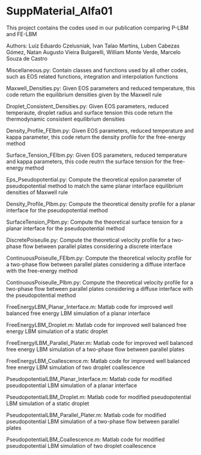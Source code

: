 # SuppMaterial_Alfa01
This project contains the codes used in our publication comparing P-LBM and FE-LBM

Authors: Luiz Eduardo Czelusniak, Ivan Talao Martins, Luben Cabezas Gómez,
            Natan Augusto Vieira Bulgarelli, William Monte Verde, 
            Marcelo Souza de Castro

Miscellaneous.py: 
    Contain classes and functions used by all other codes, such as
    EOS related functions, integration and interpolation functions
    
Maxwell_Densities.py:
    Given EOS parameters and reduced temperature, this code return
    the equilibrium densities given by the Maxwell rule
    
Droplet_Consistent_Densities.py:
    Given EOS parameters, reduced temperaute, droplet radius and surface tension
    this code return the thermodynamic consistent equilibrium densities
    
Density_Profile_FElbm.py:
    Given EOS parameters, reduced temperature and kappa parameter, this code
    return the density profile for the free-energy method
    
Surface_Tension_FElbm.py:
    Given EOS parameters, reduced temperature and kappa parameters, this code
    reutrn the surface tension for the free-energy method
    
Eps_Pseudopotential.py:
    Compute the theoretical epsilon parameter of pseudopotential method to 
    match the same planar interface equilibrium densities of Maxwell rule
    
Density_Profile_Plbm.py:
    Compute the theoretical density profile for a planar interface for the 
    pseudopotential method
    
SurfaceTension_Plbm.py:
    Compute the theoretical surface tension for a planar interface for the
    pseudopotential method
    
DiscretePoiseulle.py:
    Compute the theoretical velocity profile for a two-phase flow between 
    parallel plates considering a discrete interface
    
ContinuousPoiseulle_FElbm.py: 
    Compute the theoretical velocity profile for a two-phase flow between 
    parallel plates considering a diffuse interface with the free-energy method
    
ContinuousPoiseulle_Plbm.py:
    Compute the theoretical velocity profile for a two-phase flow between 
    parallel plates considering a diffuse interface with the pseudopotential 
    method
 
FreeEnergyLBM_Planar_Interface.m:
    Matlab code for improved well balanced free energy LBM simulation of a 
    planar interface
    
FreeEnergyLBM_Droplet.m:
    Matlab code for improved well balanced free energy LBM simulation of a 
    static droplet
    
FreeEnergylLBM_Parallel_Plater.m:
    Matlab code for improved well balanced free energy LBM simulation of a 
    two-phase flow between parallel plates
    
FreeEnergyLBM_Coallescence.m:
    Matlab code for improved well balanced free energy LBM simulation of 
    two droplet coallescence 
   
PseudopotentialLBM_Planar_Interface.m:
    Matlab code for modified pseudopotential LBM simulation of a planar 
    interface
    
PseudopotentialLBM_Droplet.m:
    Matlab code for modified pseudopotential LBM simulation of a static droplet
    
PseudopotentialLBM_Parallel_Plater.m:
    Matlab code for modified pseudopotential LBM simulation of a two-phase flow
    between parallel plates
    
PseudopotentialLBM_Coallescence.m:
    Matlab code for modified pseudopotential LBM simulation of two droplet
    coallescence
    
    

    
    
    
    
    
    
